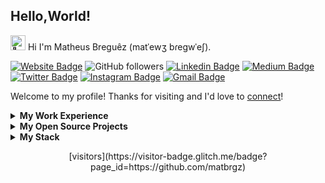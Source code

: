 ## Hello,World!

<img src='https://qpluspicture.oss-cn-beijing.aliyuncs.com/6LjjQA/Hi.gif' alt='👋' width="24"/> Hi I'm Matheus Breguêz (matˈewʒ bɾeɡwˈeʃ).

[![Website Badge](https://img.shields.io/badge/-matbrgz.com-47CCCC?style=flat&logoColor=white&link=https://matbrgz.com)](https://matbrgz.com)
![GitHub followers](https://img.shields.io/github/followers/matbrgz?label=Follow&style=social)
[![Linkedin Badge](https://img.shields.io/badge/-matbrgz-blue?style=flat&logo=Linkedin&logoColor=white&link=https://www.linkedin.com/in/matbrgz/)](https://www.linkedin.com/in/matbrgz/)
[![Medium Badge](https://img.shields.io/badge/-@matbrgz-000000?style=flat&labelColor=000000&logo=Medium&link=https://medium.com/@matbrgz)](https://medium.com/@matbrgz)
[![Twitter Badge](https://img.shields.io/badge/-@matbrgz-1ca0f1?style=flat&labelColor=1ca0f1&logo=twitter&logoColor=white&link=https://twitter.com/matbrgz)](https://twitter.com/matbrgz)
[![Instagram Badge](https://img.shields.io/badge/-@matbrgz-purple?style=flat&logo=instagram&logoColor=white&link=https://instagram.com/matbrgz/)](https://instagram.com/matbrgz)
[![Gmail Badge](https://img.shields.io/badge/-matbrgz-c14438?style=flat&logo=Gmail&logoColor=white&link=mailto:matbrgz@gmail.com)](mailto:matbrgz@gmail.com)

Welcome to my profile! Thanks for visiting and I'd love to [connect](https://www.linkedin.com/in/matbrgz/)!

<!-- work_experience starts -->
<details>
<summary><b> My Work Experience </b></summary>
<table>
  <thead>
    <tr>
      <th>Job Name</th>
      <th>Roles & responsibilities</th>
    </tr>
  </thead>
  <tbody>
  	<tr>
      <td><b><a href="https://www.rockcontent.com/">Rock Content</a></b></td>
      <td>Data Protection & Compliance Officer</td>
    </tr>
    <tr>
      <td><b><a href="https://www.viacarro.com/">ViaCarro</a></b></td>
      <td>Chief Technology Officer</td>
    </tr>
    <tr>
      <td><b><a href="https://www.rockcontent.com/">Rock Content</a></b></td>
      <td>Frontend Developer</td>
    </tr>
  </tbody>
</table>
</details>
<!-- work_experience ends -->

<!-- opensource_projects starts -->
<details>
<summary><b> My Open Source Projects </b></summary>
<table>
  <thead align="center">
    <tr border: none;>
      <td><b>🎁 Projects</b></td>
      <td><b>⭐ Stars</b></td>
      <td><b>📚 Forks</b></td>
      <td><b>🛎 Issues</b></td>
      <td><b>📬 Pull requests</b></td>
    </tr>
  </thead>
  <tbody>
    <tr>
      <td><a href="https://github.com/matbrgz/dotfiles"><b>dotfile</b></a></td>
      <td><img alt="Stars" src="https://img.shields.io/github/stars/matbrgz/dotfiles?style=flat-square&labelColor=343b41"/></td>
      <td><img alt="Forks" src="https://img.shields.io/github/forks/matbrgz/dotfiles?style=flat-square&labelColor=343b41"/></td>
      <td><img alt="Issues" src="https://img.shields.io/github/issues/matbrgz/dotfiles?style=flat-square&labelColor=343b41"/></td>
      <td><img alt="Pull Requests" src="https://img.shields.io/github/issues-pr/matbrgz/dotfiles?style=flat-square&labelColor=343b41"/></td>
    </tr>
	  <tr>
      <td><a href="https://github.com/ssgberk/ssg-frameworks"><b>SSGBerk</b></a></td>
      <td><img alt="Stars" src="https://img.shields.io/github/stars/ssgberk/ssg-frameworks?style=flat-square&labelColor=343b41"/></td>
      <td><img alt="Forks" src="https://img.shields.io/github/forks/ssgberk/ssg-frameworks?style=flat-square&labelColor=343b41"/></td>
      <td><img alt="Issues" src="https://img.shields.io/github/issues/ssgberk/ssg-frameworks?style=flat-square&labelColor=343b41"/></td>
      <td><img alt="Pull Requests" src="https://img.shields.io/github/issues-pr/ssgberk/ssg-frameworks?style=flat-square&labelColor=343b41"/></td>
    </tr>
  </tbody>
</table>
</details>
<!-- opensource_projects ends -->

<!-- stack starts -->
<details>
<summary><b> My Stack </b></summary>
<table>
<tr>
<td valign="top" width="50%">

#### Methodology & Techniques

<!-- stack_methodology_tecniques starts -->

<!-- stack_methodology_tecniques ends -->

</td>
<td valign="top" width="50%">

#### Languages & Frameworks

<!-- stack_languages_frameworks starts -->
<img alt="JavaScript" src="https://img.shields.io/badge/-JavaScript-007ACC?style=flat-square&logo=javascript&logoColor=white" />
<img alt="React" src="https://img.shields.io/badge/-React-45b8d8?style=flat-square&logo=react&logoColor=white" />
<img alt="redux" src="https://img.shields.io/badge/-Redux-764ABC?style=flat-square&logo=redux&logoColor=white" />
<img alt="Webpack" src="https://img.shields.io/badge/-Webpack-8DD6F9?style=flat-square&logo=webpack&logoColor=white" /> 
<img alt="TypeScript" src="https://img.shields.io/badge/-TypeScript-007ACC?style=flat-square&logo=typescript&logoColor=white" />
<img alt="Apollo" src="https://img.shields.io/badge/-Apollo%20GraphQL-311C87?style=flat-square&logo=apollo-graphql&logoColor=white" />
<img alt="GraphQL" src="https://img.shields.io/badge/-GraphQL-E10098?style=flat-square&logo=graphql&logoColor=white" />
<img alt="Sass" src="https://img.shields.io/badge/-Sass-CC6699?style=flat-square&logo=sass&logoColor=white" />
<img alt="Styled Components" src="https://img.shields.io/badge/-Styled_Components-db7092?style=flat-square&logo=styled-components&logoColor=white" />
<img alt="Nodejs" src="https://img.shields.io/badge/-Nodejs-43853d?style=flat-square&logo=Node.js&logoColor=white" />
<img alt="Prettier" src="https://img.shields.io/badge/-Prettier-F7B93E?style=flat-square&logo=prettier&logoColor=white" />
<img alt="d3js" src="https://img.shields.io/badge/-D3.js-F9A03C?style=flat-square&logo=d3.js&logoColor=white" />
<!-- stack_languages_frameworks ends -->

</td>
</tr>
<tr>
<td valign="top" width="50%">

#### Extensions, Apps & Tools

<!-- stack_tools starts -->
<img alt="Docker" src="https://img.shields.io/badge/-Docker-46a2f1?style=flat-square&logo=docker&logoColor=white" />
<img alt="Insomnia" src="https://img.shields.io/badge/-Insomnia-5849BE?style=flat-square&logo=insomnia&logoColor=white" />
<img alt="git" src="https://img.shields.io/badge/-Git-F05032?style=flat-square&logo=git&logoColor=white" />
<!-- stack_tools ends -->

</td>
<td valign="top" width="50%">

#### Plataforms

<!-- stack_plataforms starts -->
<img alt="MongoDB" src="https://img.shields.io/badge/-MongoDB-13aa52?style=flat-square&logo=mongodb&logoColor=white" />
<img alt="github actions" src="https://img.shields.io/badge/-Github_Actions-2088FF?style=flat-square&logo=github-actions&logoColor=white" />
<!-- stack_plataforms ends -->

</td>
</tr>
</table>
</details>
<!-- stack ends -->

<p align="center">
  [visitors](https://visitor-badge.glitch.me/badge?page_id=https://github.com/matbrgz)
</p>
  
